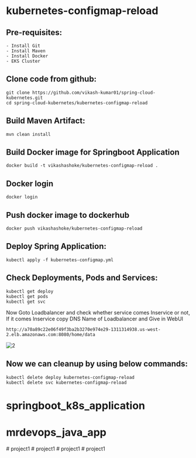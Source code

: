 # kubernetes-configmap-reload

Pre-requisites:
--------
    - Install Git
    - Install Maven
    - Install Docker
    - EKS Cluster
    
Clone code from github:
-------
    git clone https://github.com/vikash-kumar01/spring-cloud-kubernetes.git
    cd spring-cloud-kubernetes/kubernetes-configmap-reload
    
Build Maven Artifact:
-------
    mvn clean install
 
Build Docker image for Springboot Application
--------------
    docker build -t vikashashoke/kubernetes-configmap-reload .
  
Docker login
-------------
    docker login
    
Push docker image to dockerhub
-----------
    docker push vikashashoke/kubernetes-configmap-reload
    
Deploy Spring Application:
--------
    kubectl apply -f kubernetes-configmap.yml
    
Check Deployments, Pods and Services:
-------

    kubectl get deploy
    kubectl get pods
    kubectl get svc
    
Now Goto Loadbalancer and check whether service comes Inservice or not, If it comes Inservice copy DNS Name of Loadbalancer and Give in WebUI

    http://a70a89c22e06f49f3ba2b3270e974e29-1311314938.us-west-2.elb.amazonaws.com:8080/home/data
    
![2](https://user-images.githubusercontent.com/63221837/82123471-44f5f300-97b7-11ea-9d10-438cf9cc98a0.png)

Now we can cleanup by using below commands:
--------
    kubectl delete deploy kubernetes-configmap-reload
    kubectl delete svc kubernetes-configmap-reload
# springboot_k8s_application
# mrdevops_java_app
#   p r o j e c t 1  
 #   p r o j e c t 1  
 #   p r o j e c t 1  
 #   p r o j e c t 1  
 